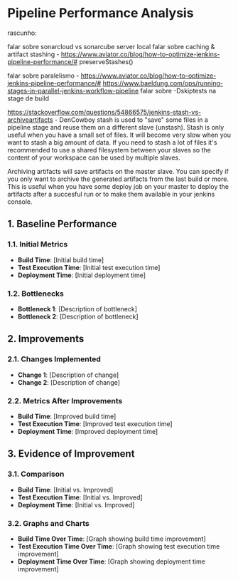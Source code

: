 # Pipeline Performance Analysis

rascunho: 

falar sobre sonarcloud vs sonarcube server local
falar sobre caching & artifact stashing - https://www.aviator.co/blog/how-to-optimize-jenkins-pipeline-performance/#
preserveStashes()

falar sobre paralelismo - https://www.aviator.co/blog/how-to-optimize-jenkins-pipeline-performance/#
https://www.baeldung.com/ops/running-stages-in-parallel-jenkins-workflow-pipeline
falar sobre -Dskiptests na stage de build


https://stackoverflow.com/questions/54866575/jenkins-stash-vs-archiveartifacts - DenCowboy
stash is used to "save" some files in a pipeline stage and reuse them on a different slave (unstash). Stash is only useful when you have a small set of files. It will become very slow when you want to stash a big amount of data. If you need to stash a lot of files it's recommended to use a shared filesystem between your slaves so the content of your workspace can be used by multiple slaves.

Archiving artifacts will save artifacts on the master slave. You can specify if you only want to archive the generated artifacts from the last build or more. This is useful when you have some deploy job on your master to deploy the artifacts after a succesful run or to make them available in your jenkins console.

## 1. Baseline Performance
### 1.1. Initial Metrics
- **Build Time**: [Initial build time]
- **Test Execution Time**: [Initial test execution time]
- **Deployment Time**: [Initial deployment time]

### 1.2. Bottlenecks
- **Bottleneck 1**: [Description of bottleneck]
- **Bottleneck 2**: [Description of bottleneck]

## 2. Improvements
### 2.1. Changes Implemented
- **Change 1**: [Description of change]
- **Change 2**: [Description of change]

### 2.2. Metrics After Improvements
- **Build Time**: [Improved build time]
- **Test Execution Time**: [Improved test execution time]
- **Deployment Time**: [Improved deployment time]

## 3. Evidence of Improvement
### 3.1. Comparison
- **Build Time**: [Initial vs. Improved]
- **Test Execution Time**: [Initial vs. Improved]
- **Deployment Time**: [Initial vs. Improved]

### 3.2. Graphs and Charts
- **Build Time Over Time**: [Graph showing build time improvement]
- **Test Execution Time Over Time**: [Graph showing test execution time improvement]
- **Deployment Time Over Time**: [Graph showing deployment time improvement]